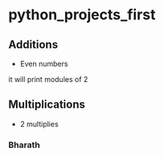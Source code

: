 # python_projects_first

## Additions
* Even numbers 

it will print modules of 2


## Multiplications
* 2 multiplies

### Bharath